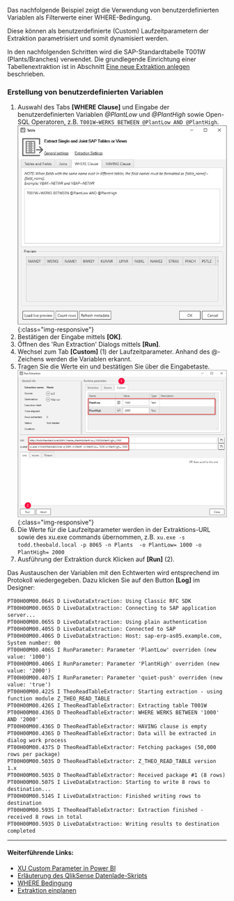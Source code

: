 Das nachfolgende Beispiel zeigt die Verwendung von benutzerdefinierten Variablen als Filterwerte einer WHERE-Bedingung.

Diese können als benutzerdefinierte (Custom) Laufzeitparametern der Extraktion parametrisiert und somit dynamisiert werden.

In den nachfolgenden Schritten wird die SAP-Standardtabelle T001W (Plants/Branches) verwendet. Die grundlegende Einrichtung einer Tabellenextraktion ist in Abschnitt [Eine neue Extraktion anlegen](../erste-schritte/eine-neue-extraktion-anlegen) beschrieben.

### Erstellung von benutzerdefinierten Variablen

1. Auswahl des Tabs **[WHERE Clause]** und Eingabe der benutzerdefinierten Variablen *@PlantLow* und *@PlantHigh* sowie Open-SQL Operatoren, z.B. `T001W~WERKS BETWEEN @PlantLow AND @PlantHigh`.
![Extraction-User-Variables](/img/content/Extraction-User-Variables.png){:class="img-responsive"}
2. Bestätigen der Eingabe mittels **[OK]**.
3. Öffnen des 'Run Extraction' Dialogs mittels **[Run]**.
4. Wechsel zum Tab **[Custom]** (1) der Laufzeitparameter. Anhand des @-Zeichens werden die Variablen erkannt.
5. Tragen Sie die Werte ein und bestätigen Sie über die Eingabetaste.
![Run-Extraction-Custom-Defined-Parameters](/img/content/Run-Extraction-Custom-Defined-Parameters.png){:class="img-responsive"}
6. Die Werte für die Laufzeitparameter werden in der Extraktions-URL sowie des xu.exe commands übernommen, z.B. `xu.exe -s todd.theobald.local -p 8065 -n Plants  -o PlantLow= 1000 -o PlantHigh= 2000`
7. Ausführung der Extraktion durck Klicken auf **[Run]** (2).

Das Austauschen der Variablen mit den Echtwerten wird entsprechend im Protokoll wiedergegeben. Dazu klicken Sie auf den Button **[Log]** im Designer:

``` text
PT00H00M00.064S D LiveDataExtraction: Using Classic RFC SDK
PT00H00M00.065S D LiveDataExtraction: Connecting to SAP application server...
PT00H00M00.065S D LiveDataExtraction: Using plain authentication
PT00H00M00.405S D LiveDataExtraction: Connected to SAP
PT00H00M00.406S D LiveDataExtraction: Host: sap-erp-as05.example.com, System number: 00
PT00H00M00.406S I RunParameter: Parameter 'PlantLow' overriden (new value: '1000')
PT00H00M00.406S I RunParameter: Parameter 'PlantHigh' overriden (new value: '2000')
PT00H00M00.407S I RunParameter: Parameter 'quiet-push' overriden (new value: 'true')
PT00H00M00.422S I TheoReadTableExtractor: Starting extraction - using function module Z_THEO_READ_TABLE
PT00H00M00.426S I TheoReadTableExtractor: Extracting table T001W
PT00H00M00.436S D TheoReadTableExtractor: WHERE WERKS BETWEEN '1000' AND '2000'
PT00H00M00.436S D TheoReadTableExtractor: HAVING clause is empty
PT00H00M00.436S D TheoReadTableExtractor: Data will be extracted in dialog work process
PT00H00M00.437S D TheoReadTableExtractor: Fetching packages (50,000 rows per package)
PT00H00M00.503S D TheoReadTableExtractor: Z_THEO_READ_TABLE version 1.x
PT00H00M00.503S D TheoReadTableExtractor: Received package #1 (8 rows)
PT00H00M00.507S I LiveDataExtraction: Starting to write 8 rows to destination...
PT00H00M00.514S I LiveDataExtraction: Finished writing rows to destination
PT00H00M00.593S I TheoReadTableExtractor: Extraction finished - received 8 rows in total
PT00H00M00.593S D LiveDataExtraction: Writing results to destination completed
```

****
#### Weiterführende Links:
- [XU Custom Parameter in Power BI](../xu-destinationen/Power-BI-Connector/pbi-xu-parameter)
- [Erläuterung des QlikSense Datenlade-Skripts](../xu-destinationen/qlik/einstellungen_in_qlik_sense#erläuterung-des-qliksense-datenlade-skripts)
- [WHERE Bedingung](../table/where-bedingung)
- [Extraktion einplanen](./extraktion_einplanen)
